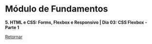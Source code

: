 # Módulo de Fundamentos

**5. HTML e CSS: Forms, Flexbox e Responsivo | Dia 03: CSS Flexbox - Parte 1**

[Retornar](https://github.com/zstgar/TRYBE)
